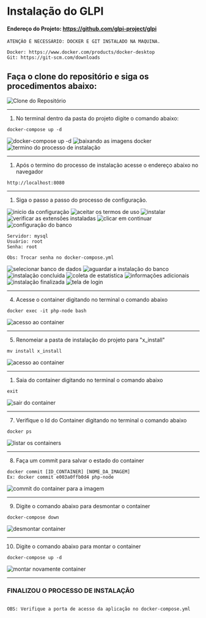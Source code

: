 # Instalação do GLPI

#### Endereço do Projeto: https://github.com/glpi-project/glpi

```
ATENÇÃO É NECESSÁRIO: DOCKER E GIT INSTALADO NA MAQUINA.

Docker: https://www.docker.com/products/docker-desktop
Git: https://git-scm.com/downloads

```

## Faça o clone do repositório e siga os procedimentos abaixo:

![Clone do Repositório](https://github.com/wrsouza/glpi/raw/master/screens/01.jpg)

---

1. No terminal dentro da pasta do projeto digite o comando abaixo:

```
docker-compose up -d
```

![docker-compose up -d](https://github.com/wrsouza/glpi/raw/master/screens/02.jpg)
![baixando as imagens docker](https://github.com/wrsouza/glpi/raw/master/screens/03.jpg)
![termino do processo de instalação](https://github.com/wrsouza/glpi/raw/master/screens/04.jpg)


---


1. Após o termino do processo de instalação acesse o endereço abaixo no navegador

```
http://localhost:8080
```
---

1. Siga o passo a passo do processo de configuração.

![inicio da configuração](https://github.com/wrsouza/glpi/raw/master/screens/05.jpg)
![aceitar os termos de uso](https://github.com/wrsouza/glpi/raw/master/screens/06.jpg)
![instalar](https://github.com/wrsouza/glpi/raw/master/screens/07.jpg)
![verificar as extensões instaladas](https://github.com/wrsouza/glpi/raw/master/screens/08.jpg)
![clicar em continuar](https://github.com/wrsouza/glpi/raw/master/screens/09.jpg)
![configuração do banco](https://github.com/wrsouza/glpi/raw/master/screens/10.jpg)
```
Servidor: mysql
Usuário: root
Senha: root

Obs: Trocar senha no docker-compose.yml
```
![selecionar banco de dados](https://github.com/wrsouza/glpi/raw/master/screens/11.jpg)
![aguardar a instalação do banco](https://github.com/wrsouza/glpi/raw/master/screens/12.jpg)
![instalação concluida](https://github.com/wrsouza/glpi/raw/master/screens/13.jpg)
![coleta de estatistica](https://github.com/wrsouza/glpi/raw/master/screens/14.jpg)
![informações adicionais](https://github.com/wrsouza/glpi/raw/master/screens/15.jpg)
![instalação finalizada](https://github.com/wrsouza/glpi/raw/master/screens/16.jpg)
![tela de login](https://github.com/wrsouza/glpi/raw/master/screens/17.jpg)

---

4. Acesse o container digitando no terminal o comando abaixo
```
docker exec -it php-node bash
```
![acesso ao container](https://github.com/wrsouza/glpi/raw/master/screens/18.jpg)

---

5. Renomeiar a pasta de instalação do projeto para "x_install"
```
mv install x_install
```
![acesso ao container](https://github.com/wrsouza/glpi/raw/master/screens/19.jpg)

---

1. Saia do container digitando no terminal o comando abaixo
```
exit
```
![sair do container](https://github.com/wrsouza/glpi/raw/master/screens/20.jpg)

---

7. Verifique o Id do Container digitando no terminal o comando abaixo
```
docker ps
```
![listar os containers](https://github.com/wrsouza/glpi/raw/master/screens/21.jpg)

---

8. Faça um commit para salvar o estado do container
```
docker commit [ID_CONTAINER] [NOME_DA_IMAGEM]
Ex: docker commit e003a0ffb0d4 php-node
```
![commit do container para a imagem](https://github.com/wrsouza/glpi/raw/master/screens/22.jpg)

---

9. Digite o comando abaixo para desmontar o container
```
docker-compose down
```
![desmontar container](https://github.com/wrsouza/glpi/raw/master/screens/23.jpg)

---

10. Digite o comando abaixo para montar o container
```
docker-compose up -d
```
![montar novamente container](https://github.com/wrsouza/glpi/raw/master/screens/24.jpg)

---

### FINALIZOU O PROCESSO DE INSTALAÇÃO

```

OBS: Verifique a porta de acesso da aplicação no docker-compose.yml

```